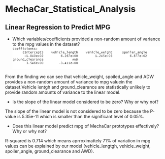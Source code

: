 # MechaCar_Statistical_Analysis

## Linear Regression to Predict MPG

- Which variables/coefficients provided a non-random amount of variance to the mpg values in the dataset?
![Linear_Regression](https://github.com/assaci/MechaCar_Statistical_Analysis/blob/main/Linear_Regression.PNG?raw=true)

From the finding we can see that vehicle_weight, spoiled_angle and ADW provides a non-random amount of variance to mpg valuein the dataset.Vehicle lentgh and ground_clearance are statistically unlikely to provide random amounts of variance to the linear model. 

- Is the slope of the linear model considered to be zero? Why or why not?

The slope of the linear model is not considered to be zero because the P-value is 5.35e-11 which is smaller than the significant level of 0.05%.

- Does this linear model predict mpg of MechaCar prototypes effectively? Why or why not?

R-squared is 0.714 which means aprroximattely 71% of variation in mpg values can be explained by our model (vehicle_lengtgh, vehicle_weight, spoiler_angle, ground_clearance and AWD).




